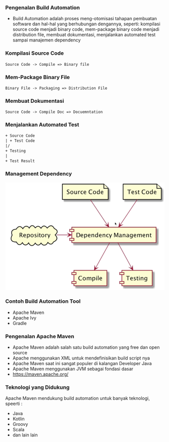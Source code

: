 ### Pengenalan Build Automation
- Build Automation adalah proses meng-otomisasi tahapan pembuatan software dan hal-hal yang berhubungan dengannya, seperti: kompilasi source code menjadi binary code, mem-package binary code menjadi distribution file, membuat dokumentasi, menjalankan automated test sampai manajemen dependency

### Kompilasi Source Code
```
Source Code -> Compile => Binary file
```

### Mem-Package Binary File
```
Binary File -> Packaging => Distribution File
```

 ### Membuat Dokumentasi
 ```
 Source Code -> Compile Doc => Docuemntation
 ```

 ### Menjalankan Automated Test
 ```
 + Source Code
 | + Test Code
 |/
 + Testing 
 |
 + Test Result
 ```

### Management Dependency
![test](ss/management-dependency.png)

### Contoh Build Automation Tool
- Apache Maven
- Apache Ivy
- Gradle

### Pengenalan Apache Maven
- Apache Maven adalah salah satu build automation yang free dan open source
- Apache menggunakan XML untuk mendefinisikan build script nya
- Apache Maven saat ini sangat populer di kalangan Developer Java
- Apache Maven menggunakan JVM sebagai fondasi dasar
- https://maven.apache.org/

### Teknologi yang Didukung
Apache Maven mendukung build automation untuk banyak teknologi, speerti :
- Java
- Kotlin
- Groovy
- Scala
- dan lain lain
